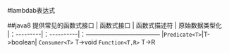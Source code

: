 #lambdab表达式

##java8 提供常见的函数式接口
| 函数式接口 | 函数式描述符 | 原始数据类型化
|：---------|：----------|：————————————
|`Predicate<T>`|T->boolean|
`Consumer<T>`   T->void
`Function<T,R>` T->R
 







